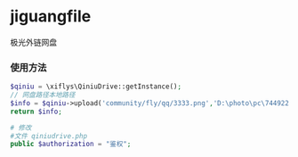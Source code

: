 # jiguangfile
极光外链网盘
### 使用方法
```php
$qiniu = \xiflys\QiniuDrive::getInstance();
// 网盘路径本地路径
$info = $qiniu->upload('community/fly/qq/3333.png','D:\photo\pc\744922.jpg');
return $info;

# 修改
#文件 qiniudrive.php
public $authorization = "鉴权";

```